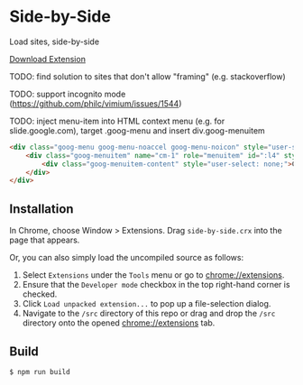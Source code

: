 Side-by-Side
==============

Load sites, side-by-side

[Download Extension](https://chrome.google.com/webstore/detail/side-by-side/bobidkladfnoamglfgpnllbkhjlhjlfb?hl=en-US)

TODO: find solution to sites that don't allow "framing" (e.g. stackoverflow)

TODO: support incognito mode (https://github.com/philc/vimium/issues/1544)

TODO: inject menu-item into HTML context menu (e.g. for slide.google.com), target .goog-menu and insert div.goog-menuitem
```html
<div class="goog-menu goog-menu-noaccel goog-menu-noicon" style="user-select: none;overflow-y: auto;height: 544px;visibility: visible;left: 406px;top: 384px;box-sizing: border-box;width: 199px;/* display: none; */" id="cm-cell" role="menu" aria-haspopup="true" tabindex="-1">
    <div class="goog-menuitem" name="cm-1" role="menuitem" id=":l4" style="user-select: none;">
        <div class="goog-menuitem-content" style="user-select: none;">Cut</div>
    </div>
</div>
```



Installation
-------------

In Chrome, choose Window > Extensions.  Drag ```side-by-side.crx``` into the page that appears.

Or, you can also simply load the uncompiled source as follows:

1. Select ```Extensions``` under the ```Tools``` menu or go to [chrome://extensions](chrome://extensions).
2. Ensure that the ```Developer mode``` checkbox in the top right-hand corner is checked.
3. Click ```Load unpacked extension...``` to pop up a file-selection dialog.
4. Navigate to the ```/src``` directory of this repo or drag and drop the ```/src``` directory onto the opened [chrome://extensions](chrome://extensions) tab.



Build
-------------

```bash
$ npm run build
```
